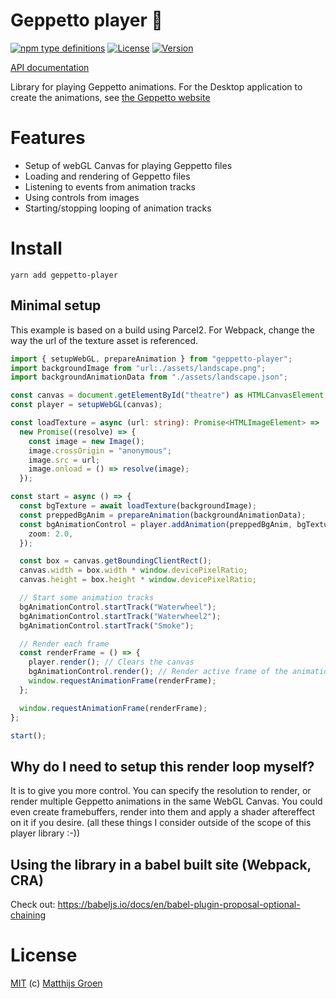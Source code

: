 # Geppetto player 🌱

[![npm type definitions](https://img.shields.io/npm/types/geppetto-player)](https://matthijsgroen.github.io/geppetto-player)
[![License](https://img.shields.io/npm/l/geppetto-player)](https://github.com/matthijsgroen/geppetto-player/blob/main/LICENSE)
[![Version](https://img.shields.io/npm/v/geppetto-player)](https://www.npmjs.com/package/geppetto-player)

[API documentation](https://matthijsgroen.github.io/geppetto-player)

Library for playing Geppetto animations. For the Desktop application to create the animations, see [the Geppetto website](https://geppetto.js.org)

# Features

- Setup of webGL Canvas for playing Geppetto files
- Loading and rendering of Geppetto files
- Listening to events from animation tracks
- Using controls from images
- Starting/stopping looping of animation tracks

# Install

```
yarn add geppetto-player
```

## Minimal setup

This example is based on a build using Parcel2. For Webpack, change the way the url of the texture asset is referenced.

```typescript
import { setupWebGL, prepareAnimation } from "geppetto-player";
import backgroundImage from "url:./assets/landscape.png";
import backgroundAnimationData from "./assets/landscape.json";

const canvas = document.getElementById("theatre") as HTMLCanvasElement;
const player = setupWebGL(canvas);

const loadTexture = async (url: string): Promise<HTMLImageElement> =>
  new Promise((resolve) => {
    const image = new Image();
    image.crossOrigin = "anonymous";
    image.src = url;
    image.onload = () => resolve(image);
  });

const start = async () => {
  const bgTexture = await loadTexture(backgroundImage);
  const preppedBgAnim = prepareAnimation(backgroundAnimationData);
  const bgAnimationControl = player.addAnimation(preppedBgAnim, bgTexture, 0, {
    zoom: 2.0,
  });

  const box = canvas.getBoundingClientRect();
  canvas.width = box.width * window.devicePixelRatio;
  canvas.height = box.height * window.devicePixelRatio;

  // Start some animation tracks
  bgAnimationControl.startTrack("Waterwheel");
  bgAnimationControl.startTrack("Waterwheel2");
  bgAnimationControl.startTrack("Smoke");

  // Render each frame
  const renderFrame = () => {
    player.render(); // Clears the canvas
    bgAnimationControl.render(); // Render active frame of the animation
    window.requestAnimationFrame(renderFrame);
  };

  window.requestAnimationFrame(renderFrame);
};

start();
```

## Why do I need to setup this render loop myself?

It is to give you more control. You can specify the resolution to render,
or render multiple Geppetto animations in the same WebGL Canvas. You could even create framebuffers, render into them and apply a shader aftereffect on it if you desire. (all these things I consider outside of the scope of this player library :-))

## Using the library in a babel built site (Webpack, CRA)

Check out: https://babeljs.io/docs/en/babel-plugin-proposal-optional-chaining

# License

[MIT](./LICENSE) (c) [Matthijs Groen](https://twitter.com/matthijsgroen)
